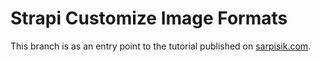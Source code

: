 # Strapi Customize Image Formats

This branch is as an entry point to the tutorial published on [sarpisik.com](https://sarpisik.com/blog/how-to-generate-different-image-formats-with-strapi-plugin-upload).